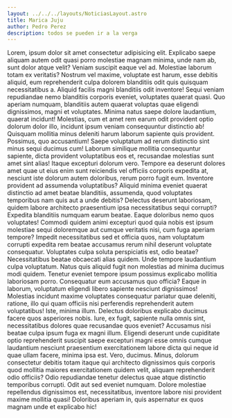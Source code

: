 ```yaml
---
layout: ../../../layouts/NoticiasLayout.astro
title: Marica Juju
author: Pedro Perez
description: todos se pueden ir a la verga
---
```

Lorem, ipsum dolor sit amet consectetur adipisicing elit. Explicabo saepe aliquam autem odit quasi porro molestiae magnam minima, unde nam ab, sunt dolor atque velit? Veniam suscipit eaque vel ad.
Molestiae laborum totam ex veritatis? Nostrum vel maxime, voluptate est harum, esse debitis aliquid, eum reprehenderit culpa dolorem blanditiis odit quis quisquam necessitatibus a. Aliquid facilis magni blanditiis odit inventore!
Sequi veniam repudiandae nemo blanditiis corporis eveniet, voluptates quaerat quasi. Quo aperiam numquam, blanditiis autem quaerat voluptas quae eligendi dignissimos, magni et voluptates. Minima natus saepe dolore laudantium, quaerat incidunt!
Molestias, cum et amet rem earum odit provident optio dolorum dolor illo, incidunt ipsum veniam consequuntur distinctio ab! Quisquam mollitia minus deleniti harum laborum sapiente quis provident. Possimus, quo accusantium!
Saepe voluptatum ad rerum distinctio sint minus sequi ducimus cum! Laborum similique mollitia consequuntur sapiente, dicta provident voluptatibus eos et, recusandae molestias sunt amet sint alias! Itaque excepturi dolorum vero.
Tempore ea deserunt dolores amet quae ut eius enim sunt reiciendis vel officiis corporis expedita at, nesciunt iste dolorum autem doloribus, rerum porro fugit eum. Inventore provident ad assumenda voluptatibus?
Aliquid minima eveniet quaerat distinctio ad amet beatae blanditiis, assumenda, quod voluptates temporibus nam quis aut a unde debitis? Delectus deserunt laboriosam, quidem labore architecto praesentium ipsa necessitatibus sequi corrupti?
Expedita blanditiis numquam earum beatae. Eaque doloribus nemo quos voluptates! Commodi quidem animi excepturi quod quia nobis est ipsum molestiae sequi doloremque aut cumque veritatis nisi, cum fuga aperiam tempore?
Impedit necessitatibus sed et officia quos, nam voluptatum corrupti expedita rem beatae accusamus rerum nihil deserunt voluptate consequatur. Voluptates culpa soluta perspiciatis est, odio beatae? Necessitatibus beatae obcaecati alias quidem.
Unde tempore laudantium culpa voluptatum. Natus quis aliquid fugit non molestias ad minima ducimus modi quidem. Tenetur eveniet tempore ipsum possimus explicabo mollitia laboriosam porro. Consequatur eum accusamus quo officia?
Eaque in laborum, voluptatum eligendi libero sapiente nesciunt dignissimos! Molestias incidunt maxime voluptates consequatur pariatur quae deleniti, ratione, illo qui quam officiis nisi perferendis reprehenderit autem voluptatibus! Iste, minima illum.
Delectus doloribus explicabo ducimus facere quos asperiores nobis. Iure, ex fugit, sapiente nulla omnis sint, necessitatibus dolores quae recusandae quos eveniet? Accusamus nisi beatae culpa ipsum fuga ex magni illum.
Eligendi deserunt unde cupiditate optio reprehenderit suscipit saepe excepturi magni esse omnis cumque laudantium nesciunt praesentium exercitationem labore dicta qui neque id quae ullam facere, minima ipsa est. Vero, ducimus.
Minus, dolorum consectetur debitis totam itaque qui architecto dignissimos quis corporis quod mollitia maiores exercitationem quidem velit, aliquam reprehenderit odio officiis? Odio repudiandae tenetur delectus quae atque distinctio temporibus corrupti.
Odit aut sed eveniet numquam. Dolore molestiae repellendus dignissimos est, necessitatibus, inventore labore nisi provident maxime mollitia quasi! Doloribus aperiam in, quis aspernatur ex quos magnam unde et explicabo hic!